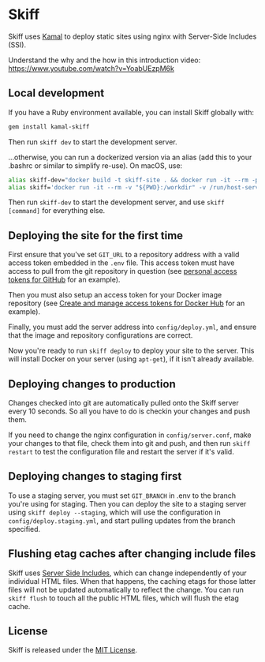 # Skiff

Skiff uses [Kamal](https://kamal-deploy.org) to deploy static sites using nginx with Server-Side Includes (SSI).

Understand the why and the how in this introduction video: https://www.youtube.com/watch?v=YoabUEzpM6k

## Local development

If you have a Ruby environment available, you can install Skiff globally with:

```sh
gem install kamal-skiff
```

Then run `skiff dev` to start the development server.

...otherwise, you can run a dockerized version via an alias (add this to your .bashrc or similar to simplify re-use). On macOS, use:

```sh
alias skiff-dev="docker build -t skiff-site . && docker run -it --rm -p 4000:80 -v $(pwd)/public:/site/public --name skiff-site skiff-site nginx '-g daemon off;'"
alias skiff='docker run -it --rm -v "${PWD}:/workdir" -v /run/host-services/ssh-auth.sock:/run/host-services/ssh-auth.sock -e SSH_AUTH_SOCK="/run/host-services/ssh-auth.sock" -v /var/run/docker.sock:/var/run/docker.sock ghcr.io/basecamp/kamal-skiff:latest'
```

Then run `skiff-dev` to start the development server, and use `skiff [command]` for everything else.

## Deploying the site for the first time

First ensure that you've set `GIT_URL` to a repository address with a valid access token embedded in the `.env` file. This access token must have access to pull from the git repository in question (see [personal access tokens for GitHub](https://docs.github.com/en/authentication/keeping-your-account-and-data-secure/managing-your-personal-access-tokens) for an example).

Then you must also setup an access token for your Docker image repository (see [Create and manage access tokens for Docker Hub](https://docs.docker.com/security/for-developers/access-tokens/) for an example).

Finally, you must add the server address into `config/deploy.yml`, and ensure that the image and repository configurations are correct.

Now you're ready to run `skiff deploy` to deploy your site to the server. This will install Docker on your server (using `apt-get`), if it isn't already available.

## Deploying changes to production

Changes checked into git are automatically pulled onto the Skiff server every 10 seconds. So all you have to do is checkin your changes and push them.

If you need to change the nginx configuration in `config/server.conf`, make your changes to that file, check them into git and push, and then run `skiff restart` to test the configuration file and restart the server if it's valid.

## Deploying changes to staging first

To use a staging server, you must set `GIT_BRANCH` in .env to the branch you're using for staging. Then you can deploy the site to a staging server using `skiff deploy --staging`, which will use the configuration in `config/deploy.staging.yml`, and start pulling updates from the branch specified.

## Flushing etag caches after changing include files

Skiff uses [Server Side Includes](https://nginx.org/en/docs/http/ngx_http_ssi_module.html), which can change independently of your individual HTML files. When that happens, the caching etags for those latter files will not be updated automatically to reflect the change. You can run `skiff flush` to touch all the public HTML files, which will flush the etag cache.

## License

Skiff is released under the [MIT License](https://opensource.org/licenses/MIT).
